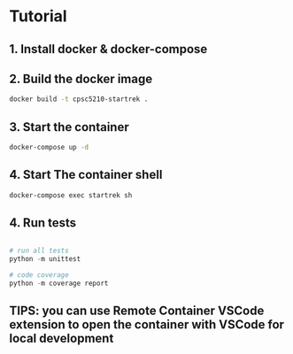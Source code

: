 # Tutorial

## 1. Install docker & docker-compose

## 2. Build the docker image

```bash
docker build -t cpsc5210-startrek .
```

## 3. Start the container

```bash
docker-compose up -d
```

## 4. Start The container shell

```bash
docker-compose exec startrek sh
```

## 4. Run tests

```python

# run all tests
python -m unittest

# code coverage
python -m coverage report
```

## TIPS: you can use Remote Container VSCode extension to open the container with VSCode for local development
